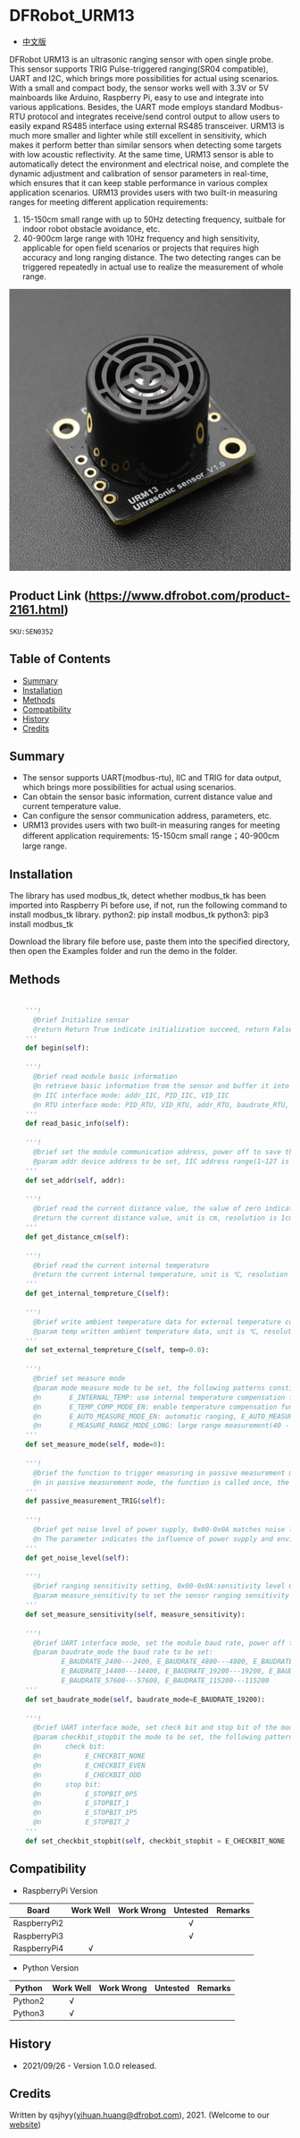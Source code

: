 # DFRobot_URM13
* [中文版](./README_CN.md)

DFRobot URM13 is an ultrasonic ranging sensor with open single probe. This sensor supports TRIG Pulse-triggered ranging(SR04 compatible), UART and I2C, which brings more possibilities for actual using scenarios. With a small and compact body, the sensor works well with 3.3V or 5V mainboards like Arduino, Raspberry Pi, easy to use and integrate into various applications. Besides, the UART mode employs standard Modbus-RTU protocol and integrates receive/send control output to allow users to easily expand RS485 interface using external RS485 transceiver. URM13 is much more smaller and lighter while still excellent in sensitivity, which makes it perform better than similar sensors when detecting some targets with low acoustic reflectivity. At the same time, URM13 sensor is able to automatically detect the environment and electrical noise, and complete the dynamic adjustment and calibration of sensor parameters in real-time, which ensures that it can keep stable performance in various complex application scenarios.
URM13 provides users with two built-in measuring ranges for meeting different application requirements:
1. 15-150cm small range with up to 50Hz detecting frequency, suitbale for indoor robot obstacle avoidance, etc.
2. 40-900cm large range with 10Hz frequency and high sensitivity, applicable for open field scenarios or projects that requires high accuracy and long ranging distance.
The two detecting ranges can be triggered repeatedly in actual use to realize the measurement of whole range.

![产品实物图](../../resources/images/URM13.jpg)


## Product Link (https://www.dfrobot.com/product-2161.html)
    SKU:SEN0352


## Table of Contents

* [Summary](#summary)
* [Installation](#installation)
* [Methods](#methods)
* [Compatibility](#compatibility)
* [History](#history)
* [Credits](#credits)


## Summary

* The sensor supports UART(modbus-rtu), IIC and TRIG for data output, which brings more possibilities for actual using scenarios.<br>
* Can obtain the sensor basic information, current distance value and current temperature value.<br>
* Can configure the sensor communication address, parameters, etc.<br>
* URM13 provides users with two built-in measuring ranges for meeting different application requirements: 15-150cm small range；40-900cm large range.<br>


## Installation

The library has used modbus_tk, detect whether modbus_tk has been imported into Raspberry Pi before use, if not, run the following command to install modbus_tk library.
python2: pip install modbus_tk
python3: pip3 install modbus_tk

Download the library file before use, paste them into the specified directory, then open the Examples folder and run the demo in the folder.


## Methods

```python

    '''!
      @brief Initialize sensor
      @return Return True indicate initialization succeed, return False indicate failed
    '''
    def begin(self):

    '''!
      @brief read module basic information
      @n retrieve basic information from the sensor and buffer it into a variable that stores information:
      @n IIC interface mode: addr_IIC, PID_IIC, VID_IIC
      @n RTU interface mode: PID_RTU, VID_RTU, addr_RTU, baudrate_RTU, checkbit_RTU, stopbit_RTU
    '''
    def read_basic_info(self):

    '''!
      @brief set the module communication address, power off to save the settings, and restart for the settings to take effect
      @param addr device address to be set, IIC address range(1~127 is 0x01~0x7F), RTU address range(1~247 is 0x0001-0x00F7)
    '''
    def set_addr(self, addr):

    '''!
      @brief read the current distance value, the value of zero indicates it's not measured within the range
      @return the current distance value, unit is cm, resolution is 1cm, large range(40 - 900cm)small range(15-150cm)
    '''
    def get_distance_cm(self):

    '''!
      @brief read the current internal temperature
      @return the current internal temperature, unit is ℃, resolution is 0.1℃, signed number
    '''
    def get_internal_tempreture_C(self):

    '''!
      @brief write ambient temperature data for external temperature compensation
      @param temp written ambient temperature data, unit is ℃, resolution is 0.1℃, signed number
    '''
    def set_external_tempreture_C(self, temp=0.0):

    '''!
      @brief set measure mode
      @param mode measure mode to be set, the following patterns constitute mode:
      @n       E_INTERNAL_TEMP: use internal temperature compensation function, E_EXTERNAL_TEMP: use external temperature compensation function (users need to write external temperature)
      @n       E_TEMP_COMP_MODE_EN: enable temperature compensation function, E_TEMP_COMP_MODE_DIS: disable temperature compensation function
      @n       E_AUTO_MEASURE_MODE_EN: automatic ranging, E_AUTO_MEASURE_MODE_DIS: passive ranging
      @n       E_MEASURE_RANGE_MODE_LONG: large range measurement(40 - 900cm), E_MEASURE_RANGE_MODE_SHORT: small range measurement(15-150cm)
    '''
    def set_measure_mode(self, mode=0):

    '''!
      @brief the function to trigger measuring in passive measurement mode
      @n in passive measurement mode, the function is called once, the ranging command is sent once, and the module measures the distance once and saves the measured value into the distance register
    '''
    def passive_measurement_TRIG(self):

    '''!
      @brief get noise level of power supply, 0x00-0x0A matches noise level of 0-10
      @n The parameter indicates the influence of power supply and environment on the sensor. The smaller the noise level, the more accurate the distance value obtained by the sensor.
    '''
    def get_noise_level(self):

    '''!
      @brief ranging sensitivity setting, 0x00-0x0A:sensitivity level 0-10
      @param measure_sensitivity to set the sensor ranging sensitivity in large range (40-900cm), the smaller the value, and the higher the sensitivity, power off to save the settings, and it takes effect at once
    '''
    def set_measure_sensitivity(self, measure_sensitivity):

    '''!
      @brief UART interface mode, set the module baud rate, power off to save the settings, and restart for the settings to take effect
      @param baudrate_mode the baud rate to be set:
             E_BAUDRATE_2400---2400, E_BAUDRATE_4800---4800, E_BAUDRATE_9600---9600, 
             E_BAUDRATE_14400---14400, E_BAUDRATE_19200---19200, E_BAUDRATE_38400---38400, 
             E_BAUDRATE_57600---57600, E_BAUDRATE_115200---115200
    '''
    def set_baudrate_mode(self, baudrate_mode=E_BAUDRATE_19200):

    '''!
      @brief UART interface mode, set check bit and stop bit of the module
      @param checkbit_stopbit the mode to be set, the following patterns constitute checkbit_stopbit:
      @n      check bit:
      @n           E_CHECKBIT_NONE
      @n           E_CHECKBIT_EVEN
      @n           E_CHECKBIT_ODD
      @n      stop bit:
      @n           E_STOPBIT_0P5
      @n           E_STOPBIT_1
      @n           E_STOPBIT_1P5
      @n           E_STOPBIT_2
    '''
    def set_checkbit_stopbit(self, checkbit_stopbit = E_CHECKBIT_NONE | E_STOPBIT_1):

```


## Compatibility

* RaspberryPi Version

| Board        | Work Well | Work Wrong | Untested | Remarks |
| ------------ | :-------: | :--------: | :------: | ------- |
| RaspberryPi2 |           |            |    √     |         |
| RaspberryPi3 |           |            |    √     |         |
| RaspberryPi4 |     √     |            |          |         |

* Python Version

| Python  | Work Well | Work Wrong | Untested | Remarks |
| ------- | :-------: | :--------: | :------: | ------- |
| Python2 |     √     |            |          |         |
| Python3 |     √     |            |          |         |


## History

- 2021/09/26 - Version 1.0.0 released.


## Credits

Written by qsjhyy(yihuan.huang@dfrobot.com), 2021. (Welcome to our [website](https://www.dfrobot.com/))

